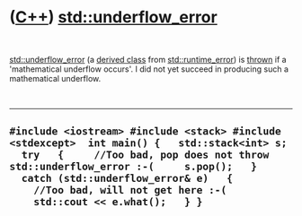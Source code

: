 



 

 

 

 

 

([C++](Cpp.htm)) [std::underflow\_error](CppUnderflow_error.htm)
================================================================

 

[std::underflow\_error](CppUnderflow_error.htm) (a [derived
class](CppDerivedClass.htm) from
[std::runtime\_error](CppRuntime_error.htm)) is [thrown](CppThrow.htm)
if a 'mathematical underflow occurs'. I did not yet succeed in producing
such a mathematical underflow.

 

  ------------------------------------------------------------------------------------------------------------------------------------------------------------------------------------------------------------------------------------------------------------------------------------------------------
  ` #include <iostream> #include <stack> #include <stdexcept>  int main() {   std::stack<int> s;    try   {     //Too bad, pop does not throw std::underflow_error :-(     s.pop();   }   catch (std::underflow_error& e)   {     //Too bad, will not get here :-(     std::cout << e.what();   } }  `
  ------------------------------------------------------------------------------------------------------------------------------------------------------------------------------------------------------------------------------------------------------------------------------------------------------

 

 

 

 

 





 



